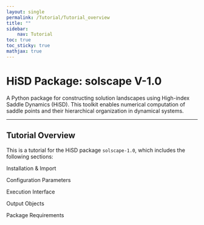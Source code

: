 ```yaml
---
layout: single
permalink: /Tutorial/Tutorial_overview
title: ""
sidebar:
    nav: Tutorial
toc: true
toc_sticky: true
mathjax: true
---
```


# HiSD Package: solscape V-1.0

      
A Python package for constructing solution landscapes using High-index Saddle Dynamics (HiSD). This toolkit enables numerical computation of saddle points and their hierarchical organization in dynamical systems.
      
---

## Tutorial Overview
This is a tutorial for the HiSD package `solscape-1.0`, which includes the following sections:

Installation & Import

Configuration Parameters

Execution Interface

Output Objects

Package Requirements
